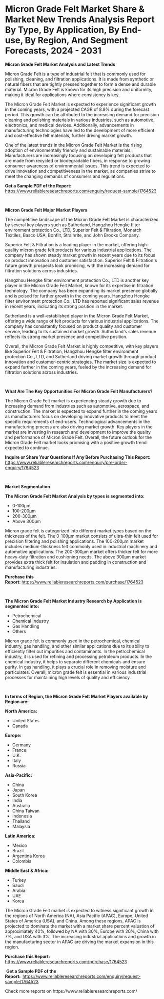 <p><h1>Micron Grade Felt Market Share & Market New Trends Analysis Report By Type, By Application, By End-use, By Region, And Segment Forecasts, 2024 - 2031</h1></p><p><strong>Micron Grade Felt Market Analysis and Latest Trends</strong></p>
<p><p>Micron Grade Felt is a type of industrial felt that is commonly used for polishing, cleaning, and filtration applications. It is made from synthetic or natural fibers that are tightly pressed together to form a dense and durable material. Micron Grade Felt is known for its high precision and uniformity, making it ideal for applications where consistency is key.</p><p>The Micron Grade Felt Market is expected to experience significant growth in the coming years, with a projected CAGR of 8.9% during the forecast period. This growth can be attributed to the increasing demand for precision cleaning and polishing materials in various industries, such as automotive, electronics, and medical devices. Additionally, advancements in manufacturing technologies have led to the development of more efficient and cost-effective felt materials, further driving market growth.</p><p>One of the latest trends in the Micron Grade Felt Market is the rising adoption of environmentally friendly and sustainable materials. Manufacturers are increasingly focusing on developing felt products that are made from recycled or biodegradable fibers, in response to growing consumer awareness of environmental issues. This trend is expected to drive innovation and competitiveness in the market, as companies strive to meet the changing demands of consumers and regulations.</p></p>
<p><strong>Get a Sample PDF of the Report:&nbsp;</strong> <a href="https://www.reliableresearchreports.com/enquiry/request-sample/1764523">https://www.reliableresearchreports.com/enquiry/request-sample/1764523</a></p>
<p>&nbsp;</p>
<p><strong>Micron Grade Felt Major Market Players</strong></p>
<p><p>The competitive landscape of the Micron Grade Felt Market is characterized by several key players such as Sutherland, Hangzhou Hengke filter environment protection Co., LTD, Superior Felt & Filtration, Monarch Textiles, Basco USA, Bonfilt, Strainrite, and John Brooks Company. </p><p>Superior Felt & Filtration is a leading player in the market, offering high-quality micron grade felt products for various industrial applications. The company has shown steady market growth in recent years due to its focus on product innovation and customer satisfaction. Superior Felt & Filtration's future growth prospects look promising, with the increasing demand for filtration solutions across industries.</p><p>Hangzhou Hengke filter environment protection Co., LTD is another key player in the Micron Grade Felt Market, known for its expertise in filtration technology. The company has been expanding its market presence globally and is poised for further growth in the coming years. Hangzhou Hengke filter environment protection Co., LTD has reported significant sales revenue in recent years, indicating its strong position in the market.</p><p>Sutherland is a well-established player in the Micron Grade Felt Market, offering a wide range of felt products for various industrial applications. The company has consistently focused on product quality and customer service, leading to its sustained market growth. Sutherland's sales revenue reflects its strong market presence and competitive position.</p><p>Overall, the Micron Grade Felt Market is highly competitive, with key players like Superior Felt & Filtration, Hangzhou Hengke filter environment protection Co., LTD, and Sutherland driving market growth through product innovation and customer-centric strategies. The market size is expected to expand further in the coming years, fueled by the increasing demand for filtration solutions across industries.</p></p>
<p>&nbsp;</p>
<p><strong>What Are The Key Opportunities For Micron Grade Felt Manufacturers?</strong></p>
<p><p>The Micron Grade Felt market is experiencing steady growth due to increasing demand from industries such as automotive, aerospace, and construction. The market is expected to expand further in the coming years as manufacturers focus on developing innovative products to meet the specific requirements of end-users. Technological advancements in the manufacturing process are also driving market growth. Key players in the market are investing in research and development to improve the quality and performance of Micron Grade Felt. Overall, the future outlook for the Micron Grade Felt market looks promising with a positive growth trend expected to continue.</p></p>
<p><strong>Inquire or Share Your Questions If Any Before Purchasing This Report:</strong> <a href="https://www.reliableresearchreports.com/enquiry/pre-order-enquiry/1764523">https://www.reliableresearchreports.com/enquiry/pre-order-enquiry/1764523</a></p>
<p>&nbsp;</p>
<p><strong>Market Segmentation</strong></p>
<p><strong>The Micron Grade Felt Market Analysis by types is segmented into:</strong></p>
<p><ul><li>0-100μm</li><li>100-200μm</li><li>200-300μm</li><li>Above 300μm</li></ul></p>
<p><p>Micron grade felt is categorized into different market types based on the thickness of the felt. The 0-100μm market consists of ultra-thin felt used for precision filtering and polishing applications. The 100-200μm market includes medium-thickness felt commonly used in industrial machinery and automotive applications. The 200-300μm market offers thicker felt for more heavy-duty filtration and cushioning needs. The above 300μm market provides extra thick felt for insulation and padding in construction and manufacturing industries.</p></p>
<p><strong>Purchase this Report:&nbsp;</strong><a href="https://www.reliableresearchreports.com/purchase/1764523">https://www.reliableresearchreports.com/purchase/1764523</a></p>
<p>&nbsp;</p>
<p><strong>The Micron Grade Felt Market Industry Research by Application is segmented into:</strong></p>
<p><ul><li>Petrochemical</li><li>Chemical Industry</li><li>Gas Handling</li><li>Others</li></ul></p>
<p><p>Micron grade felt is commonly used in the petrochemical, chemical industry, gas handling, and other similar applications due to its ability to efficiently filter out impurities and contaminants. In the petrochemical industry, it is used for refining and processing petroleum products. In the chemical industry, it helps to separate different chemicals and ensure purity. In gas handling, it plays a crucial role in removing moisture and particulates. Overall, micron grade felt is essential in various industrial processes for maintaining high levels of quality and efficiency.</p></p>
<p>&nbsp;</p>
<p><strong>In terms of Region, the Micron Grade Felt Market Players available by Region are:</strong></p>
<p>
    <p> <strong> North America: </strong>
        <ul>
            <li>United States</li>
            <li>Canada</li>
        </ul>
        </p> 
    <p> <strong> Europe: </strong>
        <ul>
            <li>Germany</li>
            <li>France</li>
            <li>U.K.</li>
            <li>Italy</li>
            <li>Russia</li>
        </ul>
        </p> 
    <p> <strong> Asia-Pacific: </strong>
        <ul>
            <li>China</li>
            <li>Japan</li>
            <li>South Korea</li>
            <li>India</li>
            <li>Australia</li>
            <li>China Taiwan</li>
            <li>Indonesia</li>
            <li>Thailand</li>
            <li>Malaysia</li>
        </ul>
        </p> 
    <p> <strong> Latin America: </strong>
        <ul>
            <li>Mexico</li>
            <li>Brazil</li>
            <li>Argentina Korea</li>
            <li>Colombia</li>
        </ul>
        </p> 
    <p> <strong> Middle East & Africa: </strong>
        <ul>
            <li>Turkey</li>
            <li>Saudi</li>
            <li>Arabia</li>
            <li>UAE</li>
            <li>Korea</li>
        </ul>
    </p>
    </p>
<p><p>The Micron Grade Felt market is expected to witness significant growth in the regions of North America (NA), Asia Pacific (APAC), Europe, United States of America (USA), and China. Among these regions, APAC is projected to dominate the market with a market share percent valuation of approximately 40%, followed by NA with 30%, Europe with 20%, China with 7%, and USA with 3%. The increasing industrial applications and growth in the manufacturing sector in APAC are driving the market expansion in this region.</p></p>
<p><strong>Purchase this Report: </strong><a href="https://www.reliableresearchreports.com/purchase/1764523">https://www.reliableresearchreports.com/purchase/1764523</a></p>
<p>&nbsp;<strong>Get a Sample PDF of the Report:&nbsp;&nbsp;</strong><a href="https://www.reliableresearchreports.com/enquiry/request-sample/1764523">https://www.reliableresearchreports.com/enquiry/request-sample/1764523</a></p>
<p><strong></strong></p>
<p>Check more reports on https://www.reliableresearchreports.com/</p>